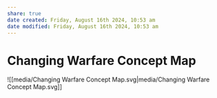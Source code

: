 ```yaml
---
share: true
date created: Friday, August 16th 2024, 10:53 am
date modified: Friday, August 16th 2024, 10:53 am
---
```


# Changing Warfare Concept Map

![[media/Changing Warfare Concept Map.svg|media/Changing Warfare Concept Map.svg]]
